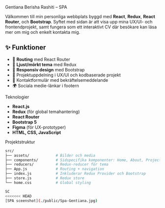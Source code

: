 Gentiana Berisha Rashiti – SPA

Välkommen till min personliga webbplats byggd med **React**, **Redux**, **React Router**, och **Bootstrap**. Syftet med sidan är att visa upp mina UX/UI- och frontendprojekt, samt fungera som ett interaktivt CV där besökare kan läsa mer om mig och enkelt kontakta mig.

## ✨ Funktioner

- 🔁 **Routing** med React Router
- 🎨 **Ljust/mörkt tema** med Redux
- 📱 **Responsiv design** med Bootstrap
- 📂 Projektuppdelning i UX/UI och kodbaserade projekt
- 📩 Kontaktformulär med bekräftelsemeddelande
- 🌍 Sociala medie-länkar i footern

 Teknologier

- **React.js**
- **Redux** (för global temahantering)
- **React Router**
- **Bootstrap 5**
- **Figma** (för UX-prototyper)
- **HTML, CSS, JavaScript**

 Projektstruktur

```bash
src/
├── assets/            # Bilder och media
├── components/        # Sidspecifika komponenter: Home, About, Projects, Contact, Footer
├── reducers/          # Redux-reducer för tema
├── App.js             # Routing + navigation
├── index.js           # Inkluderar Redux Provider och Bootstrap
├── store.js           # Redux store
└── home.css           # Global styling

SC
<<<<<<< HEAD
[SPA sceenshot](./public/Spa-Gentiana.jpg)


